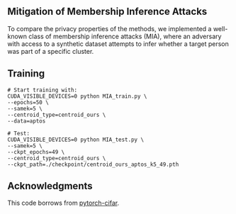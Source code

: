 ## Mitigation of Membership Inference Attacks

To compare the privacy properties of the methods, we implemented a well-known class of membership inference attacks (MIA), where an adversary with access to a synthetic dataset attempts to infer whether a target person was part of a specific cluster.

## Training
```
# Start training with: 
CUDA_VISIBLE_DEVICES=0 python MIA_train.py \
--epochs=50 \
--samek=5 \
--centroid_type=centroid_ours \
--data=aptos
```

```
# Test: 
CUDA_VISIBLE_DEVICES=0 python MIA_test.py \
--samek=5 \
--ckpt_epochs=49 \
--centroid_type=centroid_ours \
--ckpt_path=./checkpoint/centroid_ours_aptos_k5_49.pth
```
## Acknowledgments
This code borrows from [pytorch-cifar](https://github.com/kuangliu/pytorch-cifar).
